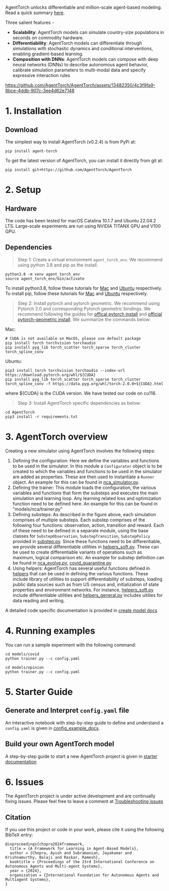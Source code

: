 AgentTorch unlocks differentiable and million-scale agent-based modeling. Read a quick summary [here](https://web.media.mit.edu/~ayushc/motivation.pdf). 

Three salient features -
- **Scalability**: AgentTorch models can simulate country-size populations in seconds on commodity hardware.
- **Differentiability**: AgentTorch models can differentiate through simulations with stochastic dynamics and conditional interventions, enabling gradient-based learning.
- **Composition with DNNs**: AgentTorch models can compose with deep neural networks (DNNs) to describe autonomous agent behavior, calibrate simulation parameters to multi-modal data and specify expressive interaction rules


https://github.com/AgentTorch/AgentTorch/assets/13482350/4c3f9fa9-8bce-4ddb-907c-3ee4d62e7148

# 1. Installation

## Download
The simplest way to install AgentTorch (v0.2.4) is from PyPi at:
```
pip install agent-torch
```

To get the latest version of AgentTorch, you can install it directly from git at:
```
pip install git+https://github.com/AgentTorch/AgentTorch
```

# 2. Setup

## Hardware
The code has been tested for macOS Catalina 10.1.7 and Ubuntu 22.04.2 LTS. Large-scale experiments are run using NVIDIA TITANX GPU and V100 GPU.

## Dependencies

> Step 1: Create a virtual environment `agent_torch_env`. We recommend using python 3.8 and pip as the install.
```
python3.8 -m venv agent_torch_env
source agent_torch_env/bin/activate
```
To install python3.8, follow these tutorials for [Mac](https://www.laptopmag.com/how-to/install-python-on-macos) and [Ubuntu](https://linux.how2shout.com/install-python-3-9-or-3-8-on-ubuntu-22-04-lts-jammy-jellyfish/) respectively. To install pip, follow these tutorials for [Mac](https://phoenixnap.com/kb/install-pip-mac) and [Ubuntu](https://linuxize.com/post/how-to-install-pip-on-ubuntu-20.04/) respectively. 


> Step 2: Install pytorch and pytorch geometric. We recommend using Pytorch 2.0 and corresponding Pytorch geometric bindings. We recommend following the guides for [offical pytorch install](https://pytorch.org/get-started/locally/) and [official pytorch-geometric install](https://github.com/pyg-team/pytorch_geometric#pytorch-20). We summarize the commands below:

Mac:
```
# CUDA is not available on MacOS, please use default package
pip install torch torchvision torchaudio
pip install pyg_lib torch_scatter torch_sparse torch_cluster torch_spline_conv
```

Ubuntu:
```
pip3 install torch torchvision torchaudio --index-url https://download.pytorch.org/whl/${CUDA}
pip install pyg_lib torch_scatter torch_sparse torch_cluster torch_spline_conv -f https://data.pyg.org/whl/torch-2.0.0+${CUDA}.html
```
where ${CUDA} is the CUDA version. We have tested our code on cu118. 


> Step 3: Install AgentTorch specific dependencies as below:
```
cd AgentTorch
pip3 install -r requirements.txt
```

# 3. AgentTorch overview
Creating a new simulator using AgentTorch involves the following steps:
1. Defining the configuration: Here we define the variables and functions to be used in the simulator. In this module a `Configurator` object is to be created to which the variables and functions to be used in the simulator are added as properties. These are then used to instantiate a `Runner` object. An example for this can be found in [nca_simulator.py](models/nca/simulator.py"). 
2. Defining the trainer: This module loads the configuration, the various variables and functions that form the substeps and executes the main simulation and learning loop. Any learning related loss and optimization function need to be defined here. An example for this can be found in "models/nca/trainer.py"
3. Defining substeps: As described in the figure above, each simulation comprises of multiple substeps. Each substep comprises of the following four functions: observation, action, transition and reward. Each of these need to be defined in a separate module, using the base classes for `SubstepObservation`, `SubstepTransition`, `SubstepPolicy` provided in [substep.py](AgentTorch/substep.py). Since these functions need to be differentiable, we provide several differentiable utilities in [helpers_soft.py](AgentTorch/helpers/soft.py). These can be used to create differentiable variants of operations such as maximum, logical comparison etc. An example for substep definition can be found in [nca_evolve.py](models/nca/substeps/evolve_cell/transition.py), [covid_quarantine.py](models/covid/substeps/quarantine/transition.py)
4. Using helpers: AgentTorch has several useful functions defined in [helpers](AgentTorch/helpers) that can be used in defining the various functions. These include library of utilities to support differentiability of substeps, loading public data sources such as from US census and, initialization of state properties and environment networks. For instance, [helpers_soft.py](AgentTorch/helpers/soft.py) include differentiable utilities and [helpers_general.py](AgentTorch/helpers/general.py) includes uitilies for data reading and writing.

A detailed code specific documentation is provided in [create model docs](docs/create.md)

# 4. Running examples
You can run a sample experiment with the following command:
```
cd models/covid
python trainer.py --c config.yaml
```
```
cd models/opinion
python trainer.py --c config.yaml
```

# 5. Starter Guide

## Generate and Interpret `config.yaml` file
An interactive notebook with step-by-step guide to define and understand a `config.yaml` is given in [config_example_docs](docs/examples/config/config_nca.ipynb).

## Build your own AgentTorch model
A step-by-step guide to start a new AgentTorch project is given in [starter documentation](docs/create.md)

# 6. Issues
The AgentTorch project is under active development and are continually fixing issues. Please feel free to leave a comment at [Troubleshooting issues](https://github.com/AgentTorch/AgentTorch/issues/1)

## Citation
If you use this project or code in your work, please cite it using the following BibTeX entry:

```
@inproceedings{chopra2024framework,
  title = {A Framework for Learning in Agent-Based Models},
  author = {Chopra, Ayush and Subramanian, Jayakumar and Krishnamurthy, Balaji and Raskar, Ramesh},
  booktitle = {Proceedings of the 23rd International Conference on Autonomous Agents and Multi-agent Systems},
  year = {2024},
  organization = {International Foundation for Autonomous Agents and Multiagent Systems},
}
```
